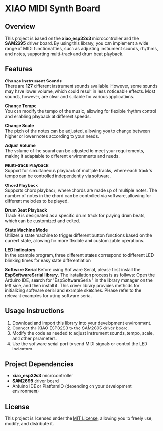 # XIAO MIDI Synth Board

## Overview
This project is based on the **xiao_esp32s3** microcontroller and the **SAM2695** driver board. By using this library, you can implement a wide range of MIDI functionalities, such as adjusting instrument sounds, rhythms, and notes, supporting multi-track and drum beat playback.

## Features

**Change Instrument Sounds**  
   There are **127** different instrument sounds available. However, some sounds may have lower volume, which could result in less noticeable effects. Most sounds, however, are clear and suitable for various applications.

**Change Tempo**  
   You can modify the tempo of the music, allowing for flexible rhythm control and enabling playback at different speeds.

**Change Scale**  
   The pitch of the notes can be adjusted, allowing you to change between higher or lower notes according to your needs.

**Adjust Volume**  
   The volume of the sound can be adjusted to meet your requirements, making it adaptable to different environments and needs.

**Multi-track Playback**  
   Support for simultaneous playback of multiple tracks, where each track's tempo can be controlled independently via software.

**Chord Playback**  
   Supports chord playback, where chords are made up of multiple notes. The number of notes in the chord can be controlled via software, allowing for different melodies to be played.

**Drum Beat Playback**  
   Track 9 is designated as a specific drum track for playing drum beats, which can be customized and edited.

**State Machine Mode**  
   Utilizes a state machine to trigger different button functions based on the current state, allowing for more flexible and customizable operations.

**LED Indicators**  
   In the example program, three different states correspond to different LED blinking times for easy state differentiation.

**Software Serial**
   Before using Software Serial, please first install the **EspSoftwareSerial library**. 
   The installation process is as follows: Open the Arduino IDE, search for "EspSoftwareSerial" in the library manager on the left side, and then install it.
   This driver library provides methods for initializing software serial and example sketches. Please refer to the relevant examples for using software serial.


## Usage Instructions
1. Download and import this library into your development environment.
2. Connect the XIAO ESP32S3 to the SAM2695 driver board.
3. Modify the code as needed to adjust instrument sounds, tempo, scale, and other parameters.
4. Use the software serial port to send MIDI signals or control the LED indicators.

## Project Dependencies
- **xiao_esp32s3** microcontroller
- **SAM2695** driver board
- Arduino IDE or PlatformIO (depending on your development environment)

## License
This project is licensed under the [MIT License](LICENSE), allowing you to freely use, modify, and distribute it.


